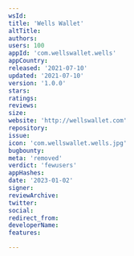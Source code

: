 ```yaml
---
wsId: 
title: 'Wells Wallet'
altTitle: 
authors: 
users: 100
appId: 'com.wellswallet.wells'
appCountry: 
released: '2021-07-10'
updated: '2021-07-10'
version: '1.0.0'
stars: 
ratings: 
reviews: 
size: 
website: 'http://wellswallet.com'
repository: 
issue: 
icon: 'com.wellswallet.wells.jpg'
bugbounty: 
meta: 'removed'
verdict: 'fewusers'
appHashes: 
date: '2023-01-02'
signer: 
reviewArchive: 
twitter: 
social: 
redirect_from: 
developerName: 
features: 

---
```


